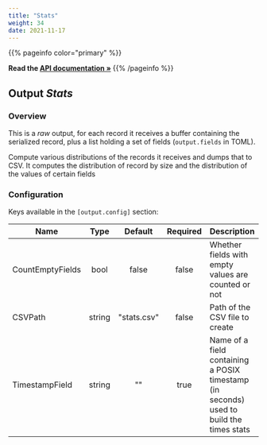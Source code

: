```yaml
---
title: "Stats"
weight: 34
date: 2021-11-17
---
```

{{% pageinfo color="primary" %}}

**Read the [API documentation &raquo;](https://pkg.go.dev/github.com/AdRoll/baker/output#Stats)**
{{% /pageinfo %}}

## Output *Stats*

### Overview
This is a *raw* output, for each record it receives a buffer containing the serialized record, plus a list holding a set of fields (`output.fields` in TOML).


Compute various distributions of the records it receives and dumps that to CSV. It computes the distribution of record by size and the distribution of the values of certain fields


### Configuration

Keys available in the `[output.config]` section:

|Name|Type|Default|Required|Description|
|----|:--:|:-----:|:------:|-----------|
| CountEmptyFields| bool| false| false| Whether fields with empty values are counted or not|
| CSVPath| string| "stats.csv"| false| Path of the CSV file to create|
| TimestampField| string| ""| true| Name of a field containing a POSIX timestamp (in seconds) used to build the times stats|

